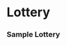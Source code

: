 # Lottery

<h3>Sample Lottery</h2>
<img scr="https://i.imgur.com/YHzJkCV.png/" alt "Sample" width="100%">
<br>
